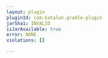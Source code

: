 ```yaml
---
layout: plugin
pluginId: com.katalon.gradle-plugin
jarSha1: INVALID
isJarAvailable: true
error: NONE
violations: []

---
```

